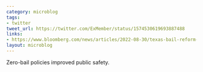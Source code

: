 ```yaml
---
category: microblog
tags:
- twitter
tweet_url: https://twitter.com/ExMember/status/1574530619693887488
links:
- https://www.bloomberg.com/news/articles/2022-08-30/texas-bail-reform-reduced-jail-time-and-crime-new-study-says
layout: microblog
---
```

Zero-bail policies improved public safety.
